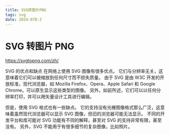```yaml
---
title: SVG转图片PNG
tags: svg
date: 2024-070-2
---
```


# SVG 转图片 PNG

https://svgtopng.com/zh/

SVG 的优点和缺点
在网络上使用 SVG 图像有很多优点。 它们与分辨率无关，这意味着它们可以被缩放到任何尺寸而不损失质量。 由于 SVG 是由 W3C 开发的开放标准，现代浏览器，如 Mozilla Firefox、Opera、Apple Safari 和 Google Chrome，可以原生显示这些类型的图像。 另外，如前所述，它们可以以任何分辨率打印，并可以用矢量设计工具进行编辑。

但是，使用 SVG 格式也有一些缺点。 它的支持没有光栅图像格式那么广泛，这意味着虽然现代浏览器可以显示 SVG 图像，但旧的浏览器可能无法显示。 不同的开发平台和库可能对 SVG 功能有不同的解释，甚至对 SVG 的支持非常有限，甚至没有。 另外，SVG 不能用于有很多细节的复杂图像，比如照片。
